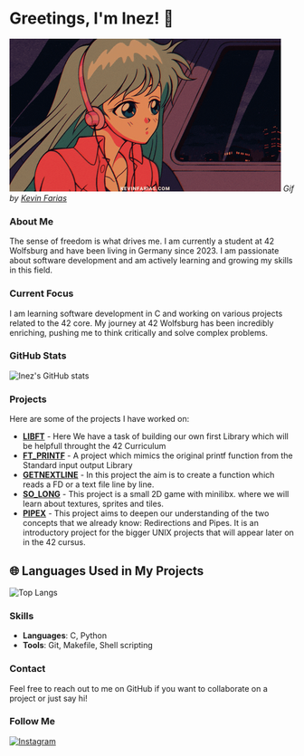 # Greetings, I'm Inez! 👋


![Lofi Girl](assests/images/lofi.gif)
*Gif by [Kevin Farias](https://kevinfarias.com)*

### **About Me**
The sense of freedom is what drives me. I am currently a student at 42 Wolfsburg and have been living in Germany since 2023. I am passionate about software development and am actively learning and growing my skills in this field.

### **Current Focus**
I am learning software development in C and working on various projects related to the 42 core. My journey at 42 Wolfsburg has been incredibly enriching, pushing me to think critically and solve complex problems.

### **GitHub Stats**
![Inez's GitHub stats](https://github-readme-stats.vercel.app/api?username=zeniDlaw&show_icons=true&theme=radical)

### **Projects**
Here are some of the projects I have worked on:
- **[LIBFT](https://github.com/zeniDlaw/libft)** - Here We have a task of building our own first Library which will be helpfull throught the 42 Curriculum
- **[FT_PRINTF](https://github.com/zeniDlaw/ft_printf)** - A project which mimics the original printf function from the Standard input output Library
- **[GETNEXTLINE](https://github.com/zeniDlaw/getnextline)** - In this project the aim is to create a function which reads a FD or a text file line by line.
- **[SO_LONG](https://github.com/zeniDlaw/so_long)** - This project is a small 2D game with minilibx. where we will learn about textures, sprites and tiles.
- **[PIPEX](https://github.com/zeniDlaw/pipex)** - This project aims to deepen our understanding of the two concepts that we already know: Redirections and Pipes. It is an introductory project for the bigger UNIX projects that will appear later on in the 42 cursus.

## 🌐 **Languages Used in My Projects**

![Top Langs](https://github-readme-stats.vercel.app/api/top-langs?username=YOUR_GITHUB_USERNAME)

### **Skills**
- **Languages**: C, Python
- **Tools**: Git, Makefile, Shell scripting

### **Contact**
Feel free to reach out to me on GitHub if you want to collaborate on a project or just say hi!

### **Follow Me**
<a href="https://www.instagram.com/_ineezz" target="_blank">
  <img src="https://upload.wikimedia.org/wikipedia/commons/a/a5/Instagram_icon.png" alt="Instagram" width="40" height="40">
</a>

